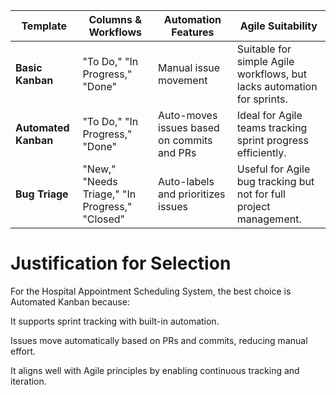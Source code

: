 | Template            | Columns & Workflows                     | Automation Features                              | Agile Suitability                     |
|---------------------|--------------------------------------|----------------------------------------------|----------------------------------------|
| **Basic Kanban**    | "To Do," "In Progress," "Done"       | Manual issue movement                        | Suitable for simple Agile workflows, but lacks automation for sprints. |
| **Automated Kanban**| "To Do," "In Progress," "Done"       | Auto-moves issues based on commits and PRs  | Ideal for Agile teams tracking sprint progress efficiently. |
| **Bug Triage**      | "New," "Needs Triage," "In Progress," "Closed" | Auto-labels and prioritizes issues         | Useful for Agile bug tracking but not for full project management. |


# Justification for Selection
For the Hospital Appointment Scheduling System, the best choice is Automated Kanban because:

It supports sprint tracking with built-in automation.

Issues move automatically based on PRs and commits, reducing manual effort.

It aligns well with Agile principles by enabling continuous tracking and iteration.

